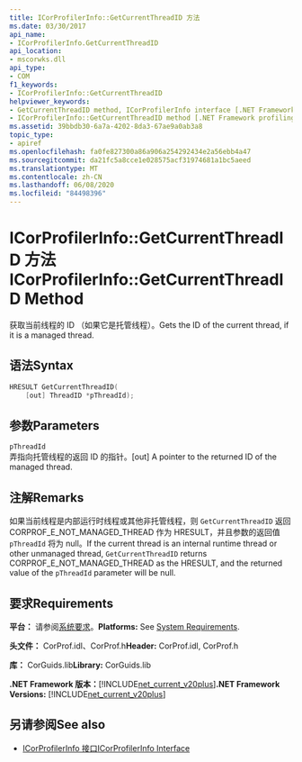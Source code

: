```yaml
---
title: ICorProfilerInfo::GetCurrentThreadID 方法
ms.date: 03/30/2017
api_name:
- ICorProfilerInfo.GetCurrentThreadID
api_location:
- mscorwks.dll
api_type:
- COM
f1_keywords:
- ICorProfilerInfo::GetCurrentThreadID
helpviewer_keywords:
- GetCurrentThreadID method, ICorProfilerInfo interface [.NET Framework profiling]
- ICorProfilerInfo::GetCurrentThreadID method [.NET Framework profiling]
ms.assetid: 39bbdb30-6a7a-4202-8da3-67ae9a0ab3a8
topic_type:
- apiref
ms.openlocfilehash: fa0fe827300a86a906a254292434e2a56ebb4a47
ms.sourcegitcommit: da21fc5a8cce1e028575acf31974681a1bc5aeed
ms.translationtype: MT
ms.contentlocale: zh-CN
ms.lasthandoff: 06/08/2020
ms.locfileid: "84498396"
---
```

# <a name="icorprofilerinfogetcurrentthreadid-method"></a><span data-ttu-id="34ea3-102">ICorProfilerInfo::GetCurrentThreadID 方法</span><span class="sxs-lookup"><span data-stu-id="34ea3-102">ICorProfilerInfo::GetCurrentThreadID Method</span></span>
<span data-ttu-id="34ea3-103">获取当前线程的 ID （如果它是托管线程）。</span><span class="sxs-lookup"><span data-stu-id="34ea3-103">Gets the ID of the current thread, if it is a managed thread.</span></span>  
  
## <a name="syntax"></a><span data-ttu-id="34ea3-104">语法</span><span class="sxs-lookup"><span data-stu-id="34ea3-104">Syntax</span></span>  
  
```cpp  
HRESULT GetCurrentThreadID(  
    [out] ThreadID *pThreadId);  
```  
  
## <a name="parameters"></a><span data-ttu-id="34ea3-105">参数</span><span class="sxs-lookup"><span data-stu-id="34ea3-105">Parameters</span></span>  
 `pThreadId`  
 <span data-ttu-id="34ea3-106">弄指向托管线程的返回 ID 的指针。</span><span class="sxs-lookup"><span data-stu-id="34ea3-106">[out] A pointer to the returned ID of the managed thread.</span></span>  
  
## <a name="remarks"></a><span data-ttu-id="34ea3-107">注解</span><span class="sxs-lookup"><span data-stu-id="34ea3-107">Remarks</span></span>  
 <span data-ttu-id="34ea3-108">如果当前线程是内部运行时线程或其他非托管线程，则 `GetCurrentThreadID` 返回 CORPROF_E_NOT_MANAGED_THREAD 作为 HRESULT，并且参数的返回值 `pThreadId` 将为 null。</span><span class="sxs-lookup"><span data-stu-id="34ea3-108">If the current thread is an internal runtime thread or other unmanaged thread, `GetCurrentThreadID` returns CORPROF_E_NOT_MANAGED_THREAD as the HRESULT, and the returned value of the `pThreadId` parameter will be null.</span></span>  
  
## <a name="requirements"></a><span data-ttu-id="34ea3-109">要求</span><span class="sxs-lookup"><span data-stu-id="34ea3-109">Requirements</span></span>  
 <span data-ttu-id="34ea3-110">**平台：** 请参阅[系统要求](../../get-started/system-requirements.md)。</span><span class="sxs-lookup"><span data-stu-id="34ea3-110">**Platforms:** See [System Requirements](../../get-started/system-requirements.md).</span></span>  
  
 <span data-ttu-id="34ea3-111">**头文件：** CorProf.idl、CorProf.h</span><span class="sxs-lookup"><span data-stu-id="34ea3-111">**Header:** CorProf.idl, CorProf.h</span></span>  
  
 <span data-ttu-id="34ea3-112">**库：** CorGuids.lib</span><span class="sxs-lookup"><span data-stu-id="34ea3-112">**Library:** CorGuids.lib</span></span>  
  
 <span data-ttu-id="34ea3-113">**.NET Framework 版本：**[!INCLUDE[net_current_v20plus](../../../../includes/net-current-v20plus-md.md)]</span><span class="sxs-lookup"><span data-stu-id="34ea3-113">**.NET Framework Versions:** [!INCLUDE[net_current_v20plus](../../../../includes/net-current-v20plus-md.md)]</span></span>  
  
## <a name="see-also"></a><span data-ttu-id="34ea3-114">另请参阅</span><span class="sxs-lookup"><span data-stu-id="34ea3-114">See also</span></span>

- [<span data-ttu-id="34ea3-115">ICorProfilerInfo 接口</span><span class="sxs-lookup"><span data-stu-id="34ea3-115">ICorProfilerInfo Interface</span></span>](icorprofilerinfo-interface.md)
